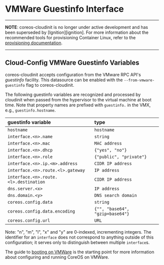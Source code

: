 # VMWare Guestinfo Interface

---

**NOTE**: coreos-cloudinit is no longer under active development and has been superseded by [Ignition][ignition]. For more information about the recommended tools for provisioning Container Linux, refer to the [provisioning documentation][provisioning].

[provisioning]: https://github.com/coreos/docs/blob/master/os/provisioning.md

---

## Cloud-Config VMWare Guestinfo Variables

coreos-cloudinit accepts configuration from the VMware RPC API's *guestinfo*
facility. This datasource can be enabled with the `--from-vmware-guestinfo`
flag to coreos-cloudinit.

The following guestinfo variables are recognized and processed by cloudinit
when passed from the hypervisor to the virtual machine at boot time. Note that
property names are prefixed with `guestinfo.` in the VMX, e.g., `guestinfo.hostname`.

|            guestinfo variable             |              type               |
|:--------------------------------------|:--------------------------------|
| `hostname`                            | `hostname`                      |
| `interface.<n>.name`                  | `string`                        |
| `interface.<n>.mac`                   | `MAC address`                   |
| `interface.<n>.dhcp`                  | `{"yes", "no"}`                 |
| `interface.<n>.role`                  | `{"public", "private"}`         |
| `interface.<n>.ip.<m>.address`        | `CIDR IP address`               |
| `interface.<n>.route.<l>.gateway`     | `IP address`                    |
| `interface.<n>.route.<l>.destination` | `CIDR IP address`               |
| `dns.server.<x>`                      | `IP address`                    |
| `dns.domain.<y>`                      | `DNS search domain`             |
| `coreos.config.data`                  | `string`                        |
| `coreos.config.data.encoding`         | `{"", "base64", "gzip+base64"}` |
| `coreos.config.url`                   | `URL`                           |

Note: "n", "m", "l", "x" and "y" are 0-indexed, incrementing integers. The
identifier for an `interface` does not correspond to anything outside of this
configuration; it serves only to distinguish between multiple `interface`s.

The guide to [booting on VMWare][bootvmware] is the starting point for more
information about configuring and running CoreOS on VMWare.

[bootvmware]: https://github.com/coreos/docs/blob/master/os/booting-on-vmware.md
